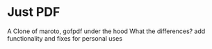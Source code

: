 # Just PDF

A Clone of maroto, gofpdf under the hood
What the differences? add functionality and fixes for personal uses